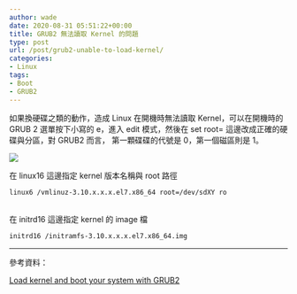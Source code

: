 ```yaml
---
author: wade
date: 2020-08-31 05:51:22+00:00
title: GRUB2 無法讀取 Kernel 的問題
type: post
url: /post/grub2-unable-to-load-kernel/
categories:
- Linux
tags:
- Boot
- GRUB2
---
```


如果換硬碟之類的動作，造成 Linux 在開機時無法讀取 Kernel，可以在開機時的 GRUB 2 選單按下小寫的 e，進入 edit 模式，然後在 set root= 這邊改成正確的硬碟與分區，對 GRUB2 而言， 第一顆碟碟的代號是 0，第一個磁區則是 1。

![](https://image.wadeism.net/grub2_01.png)

在 linux16 這邊指定 kernel 版本名稱與 root 路徑

```bash
linux6 /vmlinuz-3.10.x.x.x.el7.x86_64 root=/dev/sdXY ro
```

\
在 initrd16 這邊指定 kernel 的 image 檔

```bash
initrd16 /initramfs-3.10.x.x.x.el7.x86_64.img
```

* * *

參考資料：

[Load kernel and boot your system with GRUB2](https://www.markomedia.com.au/load-kernel-and-boot-your-system-with-grub2/)
